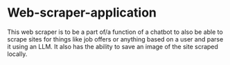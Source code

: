 # Web-scraper-application
 This web scraper is to be a part of/a function of a chatbot to also be able to scrape sites for things like job offers or anything based on a user and parse it using an LLM. It also has the ability to save an image of the site scraped locally.
